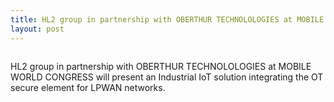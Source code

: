 ```yaml
---
title: HL2 group in partnership with OBERTHUR TECHNOLOLOGIES at MOBILE WORLD CONGRESS
layout: post
---
```


<span class="image featured post"><img src="{{ site.baseurl }}/assets/images/mobile-world-congress.jpg" alt=""></span>
<p>HL2 group in partnership with OBERTHUR TECHNOLOLOGIES at MOBILE WORLD CONGRESS will present an Industrial IoT solution integrating the OT secure element for LPWAN networks.</p>
